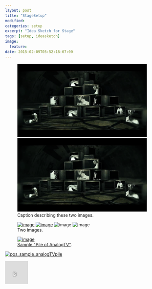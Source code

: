 ```yaml
---
layout: post
title: "StageSetup"
modified:
categories: setup
excerpt: "Idea Sketch for Stage"
tags: [setup, ideasketch]
image:
  feature:
date: 2015-02-09T05:52:18-07:00
---
```


<figure class="half">
	<img src="/images/pos_sample_analogTVpile.jpg" alt="AnalogTV">
	<img src="/images/pos_sample_analogTVpile.png" alt="image">
	<figcaption>Caption describing these two images.</figcaption>
</figure>


<figure class="half">
	<a href="http://placehold.it/1200x600.jpg"><img src="http://placehold.it/600x300.jpg" alt="image"></a>
	<a href="http://placehold.it/1200x600.jpg"><img src="http://placehold.it/600x300.jpg" alt="image"></a>
	<img src="http://placehold.it/600x300.jpg" alt="image">
	<img src="http://placehold.it/600x300.jpg" alt="image">
	<figcaption>Two images.</figcaption>
</figure>

<figure>
	<a href="https://farm8.staticflickr.com/7395/16482854292_afe1a83291_s.jpg"><img src="https://farm8.staticflickr.com/7395/16482854292_afe1a83291_s.jpg" alt="image"></a>
	<figcaption><a href="https://www.flickr.com/photos/129552486@N08/16482854292/" title="pos_sample_analogTVpile by Tatsuya Ishii, on Flickr">Sample "Pile of AnalogTV"</a>.</figcaption>
</figure>


<a href="https://www.flickr.com/photos/129552486@N08/16482854292" title="pos_sample_analogTVpile by Tatsuya Ishii, on Flickr"><img src="https://farm8.staticflickr.com/7395/16482854292_afe1a83291_s.jpg" width="75" height="75" alt="pos_sample_analogTVpile"></a>

<iframe src="https://www.flickr.com/photos/129552486@N08/16482854292/player/" width="75" height="75" frameborder="0" allowfullscreen webkitallowfullscreen mozallowfullscreen oallowfullscreen msallowfullscreen></iframe>